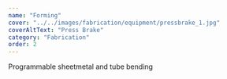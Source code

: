 ```yaml
---
name: "Forming"
cover: "../../images/fabrication/equipment/pressbrake_1.jpg"
coverAltText: "Press Brake"
category: "Fabrication"
order: 2
---
```


Programmable sheetmetal and tube bending